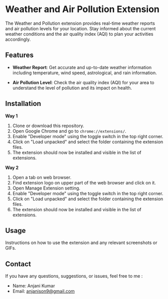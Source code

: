 # Weather and Air Pollution Extension

The Weather and Pollution extension provides real-time weather reports and air pollution levels for your location. Stay informed about the current weather conditions and the air quality index (AQI) to plan your activities accordingly.

## Features

- **Weather Report**: Get accurate and up-to-date weather information including temperature, wind speed, astrological, and rain information.

- **Air Pollution Level**: Check the air quality index (AQI) for your area to understand the level of pollution and its impact on health.


## Installation

**Way 1**
1. Clone or download this repository.
2. Open Google Chrome and go to `chrome://extensions/`.
3. Enable "Developer mode" using the toggle switch in the top right corner.
4. Click on "Load unpacked" and select the folder containing the extension files.
5. The extension should now be installed and visible in the list of extensions.

**Way 2**
1. Open a tab on web browser.
2. Find extension logo on upper part of the web browser and click on it.
3. Open Manage Extension setting.
4. Enable "Developer mode" using the toggle switch in the top right corner.
5. Click on "Load unpacked" and select the folder containing the extension files.
6. The extension should now be installed and visible in the list of extensions.

   
## Usage

Instructions on how to use the extension and any relevant screenshots or GIFs.

## Contact

If you have any questions, suggestions, or issues, feel free to me :

- Name: Anjani Kumar
- Email: anjanison9@gmail.com

